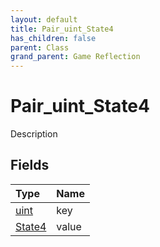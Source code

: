 ```yaml
---
layout: default
title: Pair_uint_State4
has_children: false
parent: Class
grand_parent: Game Reflection
---
```

# Pair_uint_State4
Description 

## Fields

| Type | Name |
|:----------|:--------------|
| [uint](/riftbreaker-wiki/docs/game-reflection/components/uint/) | key |
| [State4](/riftbreaker-wiki/docs/game-reflection/components/state4/) | value |


